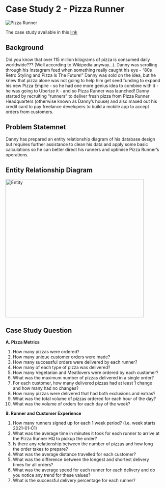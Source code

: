 # Case Study 2 - Pizza Runner

![Pizza Runner](https://user-images.githubusercontent.com/103159451/178479402-fa59200b-2143-4e8e-b73c-41fa8f093302.png)

The case study available in this [link](https://8weeksqlchallenge.com/case-study-2/) 

## Background
Did you know that over 115 million kilograms of pizza is consumed daily worldwide??? (Well according to Wikipedia anyway…). Danny was scrolling through his Instagram feed when something really caught his eye - “80s Retro Styling and Pizza Is The Future!” Danny was sold on the idea, but he knew that pizza alone was not going to help him get seed funding to expand his new Pizza Empire - so he had one more genius idea to combine with it - he was going to Uberize it - and so Pizza Runner was launched! Danny started by recruiting “runners” to deliver fresh pizza from Pizza Runner Headquarters (otherwise known as Danny’s house) and also maxed out his credit card to pay freelance developers to build a mobile app to accept orders from customers.

## Problem Statemnet
Danny has prepared an entity relationship diagram of his database design but requires further assistance to clean his data and apply some basic calculations so he can better direct his runners and optimise Pizza Runner’s operations.

## Entity Relationship Diagram
<img width="450" alt="Entity" src="https://user-images.githubusercontent.com/103159451/178480187-bae85ee0-6cfc-439f-a137-22a4c1c2346b.PNG">

## Case Study Question
**A. Pizza Metrics**
1.	How many pizzas were ordered?
2.	How many unique customer orders were made?
3.	How many successful orders were delivered by each runner?
4.	How many of each type of pizza was delivered?
5.	How many Vegetarian and Meatlovers were ordered by each customer?
6.	What was the maximum number of pizzas delivered in a single order?
7.	For each customer, how many delivered pizzas had at least 1 change and how many had no changes?
8.	How many pizzas were delivered that had both exclusions and extras?
9.	What was the total volume of pizzas ordered for each hour of the day?
10.	What was the volume of orders for each day of the week?


**B. Runner and Customer Experience**
1.	How many runners signed up for each 1 week period? (i.e. week starts 2021-01-01)
2.	What was the average time in minutes it took for each runner to arrive at the Pizza Runner HQ to pickup the order?
3.	Is there any relationship between the number of pizzas and how long the order takes to prepare?
4.	What was the average distance travelled for each customer?
5.	What was the difference between the longest and shortest delivery times for all orders?
6.	What was the average speed for each runner for each delivery and do you notice any trend for these values?
7.	What is the successful delivery percentage for each runner?



